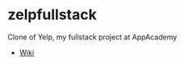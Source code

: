 # zelpfullstack
Clone of Yelp, my fullstack project at AppAcademy

* [Wiki](https://github.com/RodriguezLucha/zelpfullstack/wiki)

